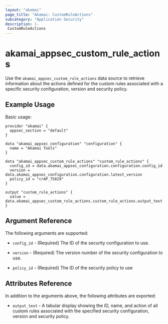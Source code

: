 ```yaml
---
layout: "akamai"
page_title: "Akamai: CustomRuleActions"
subcategory: "Application Security"
description: |-
 CustomRuleActions
---
```


# akamai_appsec_custom_rule_actions

Use the `akamai_appsec_custom_rule_actions` data source to retrieve information about the actions defined for the custom rules associated with a specific security configuration, version and security policy.

## Example Usage

Basic usage:

```hcl
provider "akamai" {
  appsec_section = "default"
}

data "akamai_appsec_configuration" "configuration" {
  name = "Akamai Tools"
}

data "akamai_appsec_custom_rule_actions" "custom_rule_actions" {
  config_id = data.akamai_appsec_configuration.configuration.config_id
  version = data.akamai_appsec_configuration.configuration.latest_version
  policy_id = "crAP_75829"
}

output "custom_rule_actions" {
  value = data.akamai_appsec_custom_rule_actions.custom_rule_actions.output_text
}

```

## Argument Reference

The following arguments are supported:

* `config_id` - (Required) The ID of the security configuration to use.

* `version` - (Required) The version number of the security configuration to use.

* `policy_id` - (Required) The ID of the security policy to use

## Attributes Reference

In addition to the arguments above, the following attributes are exported:

* `output_text` - A tabular display showing the ID, name, and action of all custom rules associated with the specified security configuration, version and security policy.

